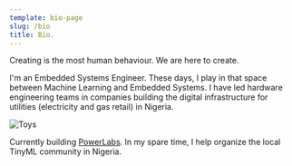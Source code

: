 ```yaml
---
template: bio-page
slug: /bio
title: Bio.
---
```


Creating is the most human behaviour. We are here to create.

I'm an Embedded Systems Engineer. These days, I play in that space between Machine Learning and Embedded Systems. I have led hardware engineering teams in companies building the digital infrastructure for utilities (electricity and gas retail) in Nigeria. 

![Toys](/assets/bio-battery.png "Toys")

Currently building [PowerLabs](http://www.powerlabstech.com). In my spare time, I help organize the local TinyML community in Nigeria. 






